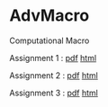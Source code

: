 # AdvMacro
Computational Macro

Assignment 1 : [pdf](https://github.com/py-r-hans/AdvMacro/blob/master/Assignment-1.pdf) [html](https://rawcdn.githack.com/py-r-hans/AdvMacro/master/Assignment-1.html)

Assignment 2 : [pdf](https://github.com/hans-mtz/AdvMacro/blob/master/Assignment2.pdf) [html](https://rawcdn.githack.com/hans-mtz/AdvMacro/master/Assignment2.html)

Assignment 3 : [pdf](https://github.com/hans-mtz/AdvMacro/blob/master/Assignment3.pdf) [html](https://raw.githack.com/hans-mtz/AdvMacro/master/Assignment3.html)
